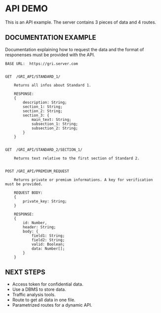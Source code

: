 # API DEMO

This is an API example.
The server contains 3 pieces of data and 4 routes.

## DOCUMENTATION EXAMPLE

Documentation explaining how to request the data and the format of responenses must be provided with the API.

    BASE URL:  https://gri.server.com


    GET  /GRI_API/STANDARD_1/

        Returns all infos about Standard 1.

        RESPONSE:
        {
            description: String;
            section_1: String;
            section_2: String;
            section_3: {
                main_text: String;
                subsection_1: String;
                subsection_2: String;
            }
        }


    GET  /GRI_API/STANDARD_2/SECTION_1/

        Returns text relative to the first section of Standard 2.


    POST /GRI_API/PREMIUM_REQUEST

        Returns private or premium informations. A key for verification must be provided.

        REQUEST BODY:
        {
            private_key: String;
        }

        RESPONSE:
        {
            id: Number,
            header: String;
            body: {
                field1: String;
                field2: String;
                valid: Boolean;
                data: Number[];
            }
        }





## NEXT STEPS

- Access token for confidential data.
- Use a DBMS to store data.
- Traffic analysis tools.
- Route to get all data in one file.
- Parametrized routes for a dynamic API.

